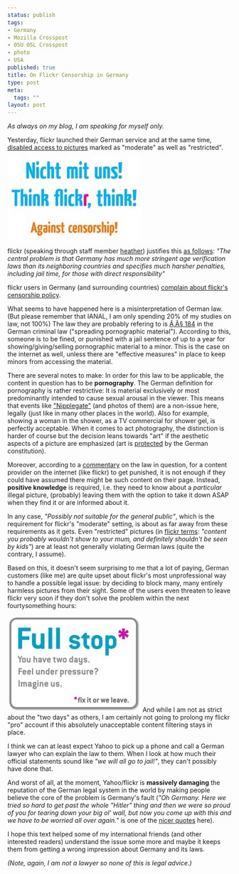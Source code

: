 ```yaml
--- 
status: publish
tags: 
- Germany
- Mozilla Crosspost
- OSU OSL Crosspost
- photo
- USA
published: true
title: On Flickr Censorship in Germany
type: post
meta: 
  tags: ""
layout: post
---
```

<em>As always on my blog, I am speaking for myself only.</em>

Yesterday, flickr launched their German service and at the same time, <a href="http://www.flickr.com/help/filters/#249">disabled access to pictures</a> marked as "moderate" as well as "restricted".

<a href="http://www.flickr.com/photos/freeed/551970877/in/photostream/"><img src='/media/wp/2007/06/thinkflickr.jpg' alt='Think, flickr!' /></a>

flickr (speaking through staff member <a href="http://www.flickr.com/people/heather/">heather</a>) justifies this <a href="http://www.flickr.com/help/forum/42597/page16/#reply230304">as follows</a>: <em>"The central problem is that Germany has much more stringent age verification laws than its neighboring countries and specifies much harsher penalties, including jail time, for those with direct responsibility"</em>

flickr users in Germany (and surrounding countries) <a href="http://www.boingboing.net/2007/06/14/flickr_users_in_germ.html">complain about flickr's censorship policy</a>.

What seems to have happened here is a misinterpretation of German law. (But please remember that IANAL, I am only spending 20% of my studies on law, not 100%)<!--more--> The law they are probably refering to is <a href="http://dejure.org/gesetze/StGB/184.html">Ã‚Â§ 184</a> in the German criminal law ("spreading pornographic material"). According to this, someone is to be fined, or punished with a jail sentence of up to a year for showing/giving/selling pornographic material to a minor. This is the case on the internet as well, unless there are "effective measures" in place to keep minors from accessing the material.

There are several notes to make: In order for this law to be applicable, the content in question has to be <strong>pornography</strong>. The German definition for pornography is rather restrictive: It is material exclusively or most predominantly intended to cause sexual arousal in the viewer. This means that events like <a href="http://en.wikipedia.org/wiki/Nipplegate">"Nipplegate"</a> (and photos of them) are a non-issue here, legally (just like in many other places in the world). Also for example, showing a woman in the shower, as a TV commercial for shower gel, is perfectly acceptable. When it comes to act photography, the distinction is harder of course but the decision leans towards "art" if the aesthetic aspects of a picture are emphasized (art is <a href="http://dejure.org/gesetze/GG/5.html">protected</a> by the German constitution).

Moreover, according to a <a href="http://www.mediendelikte.de/bt184.htm#pornographie">commentary</a> on the law in question, for a content provider on the internet (like flickr) to get punished, it is not enough if they could have assumed there might be such content on their page. Instead, <strong>positive knowledge</strong> is required, i.e. they need to know about a <em>particular</em> illegal picture, (probably) leaving them with the option to take it down ASAP when they find it or are informed about it.

In any case, <em>"Possibly not suitable for the general public"</em>, which is the requirement for flickr's "moderate" setting, is about as far away from these requirements as it gets. Even "restricted" pictures (in <a href="http://www.flickr.com/help/filters/#258">flickr terms</a>: <em>"content you probably wouldn't show to your mum, and definitely shouldn't be seen by kids"</em>) are at least not generally violating German laws (quite the contrary, I assume).

Based on this, it doesn't seem surprising to me that a lot of paying, German customers (like me) are quite upset about flickr's most unprofessional way to handle a possible legal issue: by deciding to block many, many entirely harmless pictures from their sight. Some of the users even threaten to leave flickr very soon if they don't solve the problem within the next fourtysomething hours:

<a href="http://www.flickr.com/photos/freeed/551970881/"><img src='/media/wp/2007/06/flickr-fullstop.png' alt='Flickr censorship: Full Stop.' /></a>
And while I am not as strict about the "two days" as others, I am certainly not going to prolong my flickr "pro" account if this absolutely unacceptable content filtering stays in place.

I think we can at least expect Yahoo to pick up a phone and call a German lawyer who can explain the law to them. When I look at how much their official statements sound like <em>"we will all go to jail!"</em>, they can't possibly have done that.

And worst of all, at the moment, Yahoo/flickr is <strong>massively damaging</strong> the reputation of the German legal system in the world by making people believe the core of the problem is Germany's fault (<em>"Oh Germany. Here we tried so hard to get past the whole "Hitler" thing and then we were so proud of you for tearing down your big ol' wall, but now you come up with this and we have to be worried all over again."</em> is one of the <a href="http://www.laist.com/2007/06/14/flickrs_censori.php">nicer quotes</a> here).

I hope this text helped some of my international friends (and other interested readers) understand the issue some more and maybe it keeps them from getting a wrong impression about Germany and its laws.

<em>(Note, again, I am not a lawyer so none of this is legal advice.)</em>
